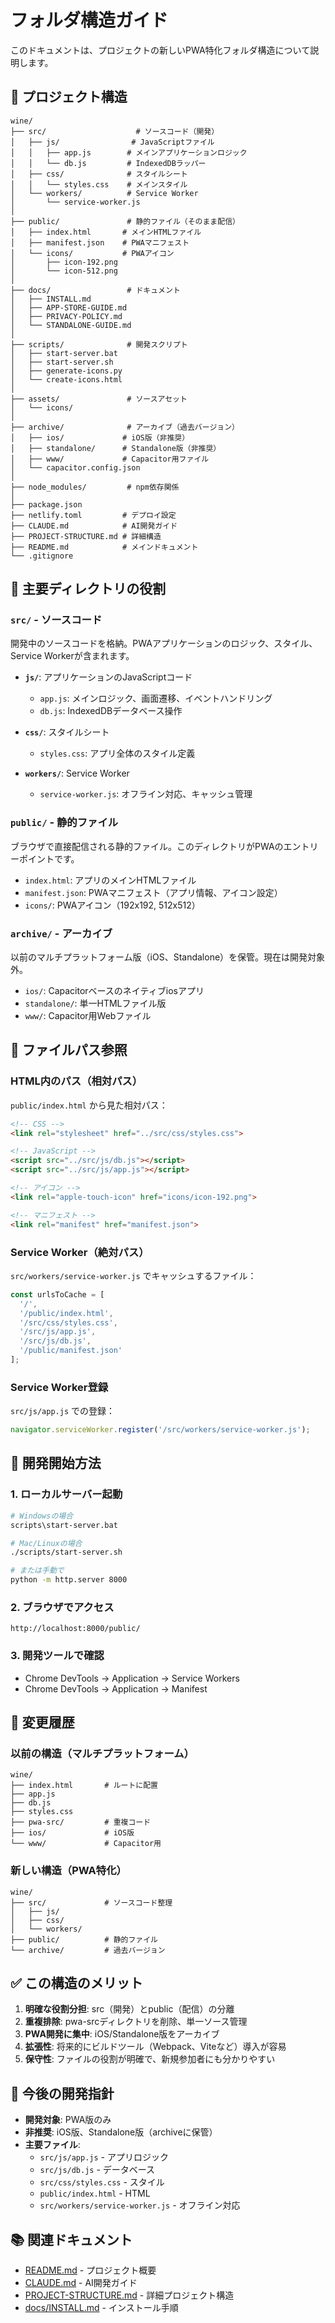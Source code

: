 # フォルダ構造ガイド

このドキュメントは、プロジェクトの新しいPWA特化フォルダ構造について説明します。

## 📁 プロジェクト構造

```
wine/
├── src/                    # ソースコード（開発）
│   ├── js/                # JavaScriptファイル
│   │   ├── app.js        # メインアプリケーションロジック
│   │   └── db.js         # IndexedDBラッパー
│   ├── css/              # スタイルシート
│   │   └── styles.css    # メインスタイル
│   └── workers/          # Service Worker
│       └── service-worker.js
│
├── public/               # 静的ファイル（そのまま配信）
│   ├── index.html       # メインHTMLファイル
│   ├── manifest.json    # PWAマニフェスト
│   └── icons/           # PWAアイコン
│       ├── icon-192.png
│       └── icon-512.png
│
├── docs/                 # ドキュメント
│   ├── INSTALL.md
│   ├── APP-STORE-GUIDE.md
│   ├── PRIVACY-POLICY.md
│   └── STANDALONE-GUIDE.md
│
├── scripts/              # 開発スクリプト
│   ├── start-server.bat
│   ├── start-server.sh
│   ├── generate-icons.py
│   └── create-icons.html
│
├── assets/               # ソースアセット
│   └── icons/
│
├── archive/              # アーカイブ（過去バージョン）
│   ├── ios/             # iOS版（非推奨）
│   ├── standalone/      # Standalone版（非推奨）
│   ├── www/             # Capacitor用ファイル
│   └── capacitor.config.json
│
├── node_modules/         # npm依存関係
│
├── package.json
├── netlify.toml         # デプロイ設定
├── CLAUDE.md            # AI開発ガイド
├── PROJECT-STRUCTURE.md # 詳細構造
├── README.md            # メインドキュメント
└── .gitignore
```

## 🎯 主要ディレクトリの役割

### `src/` - ソースコード
開発中のソースコードを格納。PWAアプリケーションのロジック、スタイル、Service Workerが含まれます。

- **`js/`**: アプリケーションのJavaScriptコード
  - `app.js`: メインロジック、画面遷移、イベントハンドリング
  - `db.js`: IndexedDBデータベース操作

- **`css/`**: スタイルシート
  - `styles.css`: アプリ全体のスタイル定義

- **`workers/`**: Service Worker
  - `service-worker.js`: オフライン対応、キャッシュ管理

### `public/` - 静的ファイル
ブラウザで直接配信される静的ファイル。このディレクトリがPWAのエントリーポイントです。

- `index.html`: アプリのメインHTMLファイル
- `manifest.json`: PWAマニフェスト（アプリ情報、アイコン設定）
- `icons/`: PWAアイコン（192x192, 512x512）

### `archive/` - アーカイブ
以前のマルチプラットフォーム版（iOS、Standalone）を保管。現在は開発対象外。

- `ios/`: Capacitorベースのネイティブiosアプリ
- `standalone/`: 単一HTMLファイル版
- `www/`: Capacitor用Webファイル

## 🔗 ファイルパス参照

### HTML内のパス（相対パス）
`public/index.html` から見た相対パス：

```html
<!-- CSS -->
<link rel="stylesheet" href="../src/css/styles.css">

<!-- JavaScript -->
<script src="../src/js/db.js"></script>
<script src="../src/js/app.js"></script>

<!-- アイコン -->
<link rel="apple-touch-icon" href="icons/icon-192.png">

<!-- マニフェスト -->
<link rel="manifest" href="manifest.json">
```

### Service Worker（絶対パス）
`src/workers/service-worker.js` でキャッシュするファイル：

```javascript
const urlsToCache = [
  '/',
  '/public/index.html',
  '/src/css/styles.css',
  '/src/js/app.js',
  '/src/js/db.js',
  '/public/manifest.json'
];
```

### Service Worker登録
`src/js/app.js` での登録：

```javascript
navigator.serviceWorker.register('/src/workers/service-worker.js');
```

## 🚀 開発開始方法

### 1. ローカルサーバー起動

```bash
# Windowsの場合
scripts\start-server.bat

# Mac/Linuxの場合
./scripts/start-server.sh

# または手動で
python -m http.server 8000
```

### 2. ブラウザでアクセス

```
http://localhost:8000/public/
```

### 3. 開発ツールで確認
- Chrome DevTools → Application → Service Workers
- Chrome DevTools → Application → Manifest

## 📝 変更履歴

### 以前の構造（マルチプラットフォーム）
```
wine/
├── index.html       # ルートに配置
├── app.js
├── db.js
├── styles.css
├── pwa-src/         # 重複コード
├── ios/             # iOS版
└── www/             # Capacitor用
```

### 新しい構造（PWA特化）
```
wine/
├── src/             # ソースコード整理
│   ├── js/
│   ├── css/
│   └── workers/
├── public/          # 静的ファイル
└── archive/         # 過去バージョン
```

## ✅ この構造のメリット

1. **明確な役割分担**: src（開発）とpublic（配信）の分離
2. **重複排除**: pwa-srcディレクトリを削除、単一ソース管理
3. **PWA開発に集中**: iOS/Standalone版をアーカイブ
4. **拡張性**: 将来的にビルドツール（Webpack、Viteなど）導入が容易
5. **保守性**: ファイルの役割が明確で、新規参加者にも分かりやすい

## 🔧 今後の開発指針

- **開発対象**: PWA版のみ
- **非推奨**: iOS版、Standalone版（archiveに保管）
- **主要ファイル**:
  - `src/js/app.js` - アプリロジック
  - `src/js/db.js` - データベース
  - `src/css/styles.css` - スタイル
  - `public/index.html` - HTML
  - `src/workers/service-worker.js` - オフライン対応

## 📚 関連ドキュメント

- [README.md](README.md) - プロジェクト概要
- [CLAUDE.md](CLAUDE.md) - AI開発ガイド
- [PROJECT-STRUCTURE.md](PROJECT-STRUCTURE.md) - 詳細プロジェクト構造
- [docs/INSTALL.md](docs/INSTALL.md) - インストール手順
